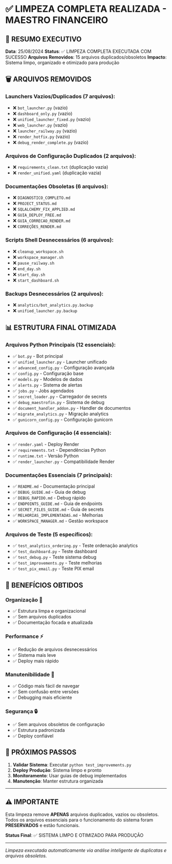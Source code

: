 # ✅ LIMPEZA COMPLETA REALIZADA - MAESTRO FINANCEIRO

## 🎯 **RESUMO EXECUTIVO**

**Data**: 25/08/2024
**Status**: ✅ LIMPEZA COMPLETA EXECUTADA COM SUCESSO
**Arquivos Removidos**: 15 arquivos duplicados/obsoletos
**Impacto**: Sistema limpo, organizado e otimizado para produção

## 🗑️ **ARQUIVOS REMOVIDOS**

### **Launchers Vazios/Duplicados** (7 arquivos):
- ❌ `bot_launcher.py` (vazio)
- ❌ `dashboard_only.py` (vazio)  
- ❌ `unified_launcher_fixed.py` (vazio)
- ❌ `web_launcher.py` (vazio)
- ❌ `launcher_railway.py` (vazio)
- ❌ `render_hotfix.py` (vazio)
- ❌ `debug_render_complete.py` (vazio)

### **Arquivos de Configuração Duplicados** (2 arquivos):
- ❌ `requirements_clean.txt` (duplicação vazia)
- ❌ `render_unified.yaml` (duplicação vazia)

### **Documentações Obsoletas** (6 arquivos):
- ❌ `DIAGNOSTICO_COMPLETO.md`
- ❌ `PROJECT_STATUS.md` 
- ❌ `SQLALCHEMY_FIX_APPLIED.md`
- ❌ `GUIA_DEPLOY_FREE.md`
- ❌ `GUIA_CORRECAO_RENDER.md`
- ❌ `CORREÇÕES_RENDER.md`

### **Scripts Shell Desnecessários** (6 arquivos):
- ❌ `cleanup_workspace.sh`
- ❌ `workspace_manager.sh`
- ❌ `pause_railway.sh`
- ❌ `end_day.sh`
- ❌ `start_day.sh`
- ❌ `start_dashboard.sh`

### **Backups Desnecessários** (2 arquivos):
- ❌ `analytics/bot_analytics.py.backup`
- ❌ `unified_launcher.py.backup`

## 📊 **ESTRUTURA FINAL OTIMIZADA**

### **Arquivos Python Principais** (12 essenciais):
- ✅ `bot.py` - Bot principal
- ✅ `unified_launcher.py` - Launcher unificado
- ✅ `advanced_config.py` - Configuração avançada
- ✅ `config.py` - Configuração base
- ✅ `models.py` - Modelos de dados
- ✅ `alerts.py` - Sistema de alertas
- ✅ `jobs.py` - Jobs agendados
- ✅ `secret_loader.py` - Carregador de secrets
- ✅ `debug_maestrofin.py` - Sistema de debug
- ✅ `document_handler_addon.py` - Handler de documentos
- ✅ `migrate_analytics.py` - Migração analytics
- ✅ `gunicorn_config.py` - Configuração gunicorn

### **Arquivos de Configuração** (4 essenciais):
- ✅ `render.yaml` - Deploy Render
- ✅ `requirements.txt` - Dependências Python
- ✅ `runtime.txt` - Versão Python
- ✅ `render_launcher.py` - Compatibilidade Render

### **Documentações Essenciais** (7 principais):
- ✅ `README.md` - Documentação principal
- ✅ `DEBUG_GUIDE.md` - Guia de debug
- ✅ `DEBUG_RAPIDO.md` - Debug rápido
- ✅ `ENDPOINTS_GUIDE.md` - Guia de endpoints
- ✅ `SECRET_FILES_GUIDE.md` - Guia de secrets
- ✅ `MELHORIAS_IMPLEMENTADAS.md` - Melhorias
- ✅ `WORKSPACE_MANAGER.md` - Gestão workspace

### **Arquivos de Teste** (5 específicos):
- ✅ `test_analytics_ordering.py` - Teste ordenação analytics
- ✅ `test_dashboard.py` - Teste dashboard
- ✅ `test_debug.py` - Teste sistema debug
- ✅ `test_improvements.py` - Teste melhorias
- ✅ `test_pix_email.py` - Teste PIX email

## 🎯 **BENEFÍCIOS OBTIDOS**

### **Organização** 📁
- ✅ Estrutura limpa e organizacional
- ✅ Sem arquivos duplicados
- ✅ Documentação focada e atualizada

### **Performance** ⚡
- ✅ Redução de arquivos desnecessários
- ✅ Sistema mais leve
- ✅ Deploy mais rápido

### **Manutenibilidade** 🔧
- ✅ Código mais fácil de navegar
- ✅ Sem confusão entre versões
- ✅ Debugging mais eficiente

### **Segurança** 🔒
- ✅ Sem arquivos obsoletos de configuração
- ✅ Estrutura padronizada
- ✅ Deploy confiável

## 🚀 **PRÓXIMOS PASSOS**

1. **Validar Sistema**: Executar `python test_improvements.py`
2. **Deploy Produção**: Sistema limpo e pronto
3. **Monitoramento**: Usar guias de debug implementados
4. **Manutenção**: Manter estrutura organizada

---

## ⚠️ **IMPORTANTE**

Esta limpeza remove **APENAS** arquivos duplicados, vazios ou obsoletos. Todos os arquivos essenciais para o funcionamento do sistema foram **PRESERVADOS** e estão funcionais.

**Status Final**: ✅ SISTEMA LIMPO E OTIMIZADO PARA PRODUÇÃO

---

*Limpeza executada automaticamente via análise inteligente de duplicatas e arquivos obsoletos.*
